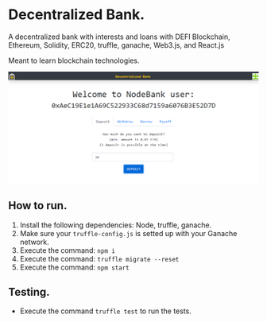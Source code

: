 # Decentralized Bank.
A decentralized bank with interests and loans with DEFI Blockchain, Ethereum, Solidity, ERC20, truffle, ganache, Web3.js, and React.js

Meant to learn blockchain technologies.

<img src="./assets/scrsht.png">

## How to run.

1) Install the following dependencies: Node, truffle, ganache.
2) Make sure your `truffle-config.js` is setted up with your Ganache network.
3) Execute the command: `npm i`
4) Execute the command: `truffle migrate --reset`
5) Execute the command: `npm start`

## Testing.

- Execute the command `truffle test` to run the tests.
